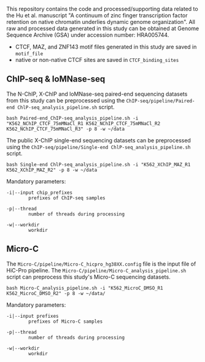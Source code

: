 This repository contains the code and processed/supporting data related to the Hu et al. manuscript "A continuum of zinc finger transcription factor retention on native chromatin underlies dynamic genome organization". All raw and processed data generated in this study can be obtained at Genome Sequence Archive (GSA) under accession number: HRA005744.

- CTCF, MAZ, and ZNF143 motif files generated in this study are saved in `motif_file`
- native or non-native CTCF sites are saved in `CTCF_binding_sites`

## ChIP-seq & loMNase-seq

The N-ChIP, X-ChIP and loMNase-seq paired-end sequencing datasets from this study can be preprocessed using the `ChIP-seq/pipeline/Paired-end ChlP-seq_analysis_pipeline.sh` script.

	bash Paired-end_ChIP-seq_analysis_pipeline.sh -i "K562_NChIP_CTCF_75mMNaCl_R1 K562_NChIP_CTCF_75mMNaCl_R2 K562_NChIP_CTCF_75mMNaCl_R3" -p 8 -w ~/data

The public X-ChIP single-end sequencing datasets can be preprocessed using the `ChIP-seq/pipeline/Single-end ChlP-seq_analysis_pipeline.sh` script.

	bash Single-end ChlP-seq_analysis_pipeline.sh -i "K562_XChIP_MAZ_R1 K562_XChIP_MAZ_R2" -p 8 -w ~/data

Mandatory parameters:

	-i|--input chip_prefixes
			prefixes of ChIP-seq samples

	-p|--thread
			number of threads during processing

	-w|--workdir
			workdir

## Micro-C
The `Micro-C/pipeline/Micro-C_hicpro_hg38XX.config` file is the input file of HiC-Pro pipeline. 
The `Micro-C/pipeline/Micro-C_analysis_pipeline.sh` script can preprocess this study's Micro-C sequencing datasets. 

	bash Micro-C_analysis_pipeline.sh -i "K562_MicroC_DMSO_R1 K562_MicroC_DMSO_R2" -p 8 -w ~/data/

Mandatory parameters:

	-i|--input prefixes
			prefixes of Micro-C samples

	-p|--thread
			number of threads during processing

	-w|--workdir
			workdir
